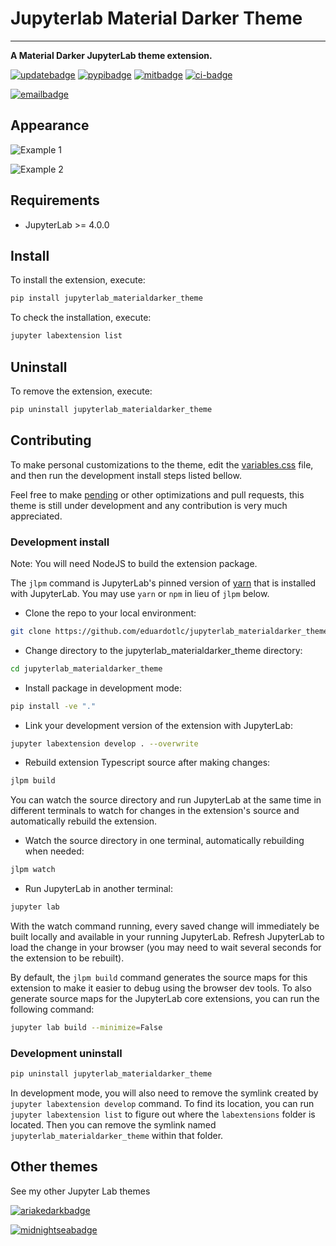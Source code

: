 # Jupyterlab Material Darker Theme

---

**A Material Darker JupyterLab theme extension.**

[![updatebadge]][update] [![pypibadge]][pypi] [![mitbadge]][license] [![ci-badge]][ci]

[![emailbadge]][email]

[update]: https://github.com/eduardotlc/jupyterlab_materialdarker_theme/commits/master/
[license]: https://opensource.org/licenses/mit
[pypi]: https://pypi.org/project/jupyterlab-materialdarker-theme/
[pypibadge]: https://img.shields.io/pypi/v/jupyterlab_materialdarker_theme.svg?logo=python&logoColor=yellow&color=7e7edd&style=for-the-badge
[ci-badge]: https://img.shields.io/github/actions/workflow/status/eduardotlc/jupyterlab_materialdarker_theme/build.yml?style=for-the-badge&logo=github&logoColor=de97f2&color=68f1ad
[ci]: https://github.com/eduardotlc/jupyterlab_materialdarker_theme/actions/workflows/build.yml
[email]: mailto:eduardotcampos@usp.br
[emailbadge]: https://img.shields.io/badge/Email-7e7edd?style=for-the-badge&logo=gmail
[ariakedarkbadge]: https://img.shields.io/badge/Ariake_Dark-6363ab?style=for-the-badge&logo=jupyter
[ariakedark]: https://github.com/eduardotlc/jupyterlab_materialdarker_theme
[midnightseabadge]: https://img.shields.io/badge/Midnight_Sea-a571f4?style=for-the-badge&logo=jupyter
[midnightsea]: https://github.com/eduardotlc/jupyterlab_midnightsea_theme
[mitbadge]: https://img.shields.io/badge/License-MIT-9aefea?style=for-the-badge&logo=gitbook
[updatebadge]: https://img.shields.io/badge/Updated-June_2024-93ddfb?style=for-the-badge&logo=googlecalendar

## Appearance

![Example 1](./images/jupyterlab_materialdarker_1.png)

![Example 2](./images/jupyterlab_materialdarker_2.png)

## Requirements

- JupyterLab >= 4.0.0

## Install

To install the extension, execute:

```bash
pip install jupyterlab_materialdarker_theme
```

To check the installation, execute:

```bash
jupyter labextension list
```

## Uninstall

To remove the extension, execute:

```bash
pip uninstall jupyterlab_materialdarker_theme
```

## Contributing

To make personal customizations to the theme, edit the [variables.css](./style/variables.css) file, and then run the development install steps listed bellow.

Feel free to make [pending](./TODO.md) or other optimizations and pull requests, this theme is still under development and any contribution is very much appreciated.

### Development install

Note: You will need NodeJS to build the extension package.

The `jlpm` command is JupyterLab's pinned version of
[yarn](https://yarnpkg.com/) that is installed with JupyterLab. You may use
`yarn` or `npm` in lieu of `jlpm` below.

- Clone the repo to your local environment:

```bash
git clone https://github.com/eduardotlc/jupyterlab_materialdarker_theme
```

- Change directory to the jupyterlab_materialdarker_theme directory:

```bash
cd jupyterlab_materialdarker_theme
```

- Install package in development mode:

```bash
pip install -ve "."
```

- Link your development version of the extension with JupyterLab:

```bash
jupyter labextension develop . --overwrite
```

- Rebuild extension Typescript source after making changes:

```bash
jlpm build
```

You can watch the source directory and run JupyterLab at the same time in different terminals to watch for changes in the extension's source and automatically rebuild the extension.

- Watch the source directory in one terminal, automatically rebuilding when needed:

```bash
jlpm watch
```

- Run JupyterLab in another terminal:

```bash
jupyter lab
```

With the watch command running, every saved change will immediately be built locally and available in your running JupyterLab. Refresh JupyterLab to load the change in your browser (you may need to wait several seconds for the extension to be rebuilt).

By default, the `jlpm build` command generates the source maps for this extension to make it easier to debug using the browser dev tools. To also generate source maps for the JupyterLab core extensions, you can run the following command:

```bash
jupyter lab build --minimize=False
```

### Development uninstall

```bash
pip uninstall jupyterlab_materialdarker_theme
```

In development mode, you will also need to remove the symlink created by `jupyter labextension develop`
command. To find its location, you can run `jupyter labextension list` to figure out where the `labextensions`
folder is located. Then you can remove the symlink named `jupyterlab_materialdarker_theme` within that folder.

## Other themes

See my other Jupyter Lab themes

[![ariakedarkbadge]][ariakedark]

[![midnightseabadge]][midnightsea]

